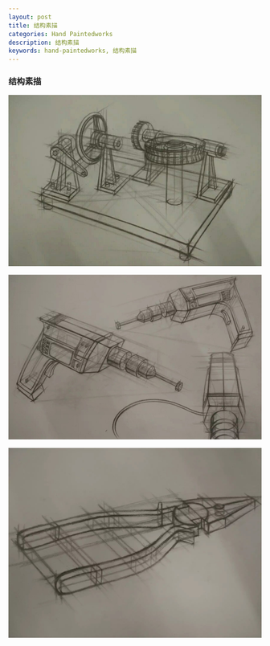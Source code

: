 ```yaml
---
layout: post
title: 结构素描
categories: Hand Paintedworks
description: 结构素描
keywords: hand-paintedworks, 结构素描
---
```


### 结构素描


![](/images/posts/hand-paintedworks/pencilsketch/1.jpg)


![](/images/posts/hand-paintedworks/pencilsketch/2.jpg)


![](/images/posts/hand-paintedworks/pencilsketch/3.jpg)




